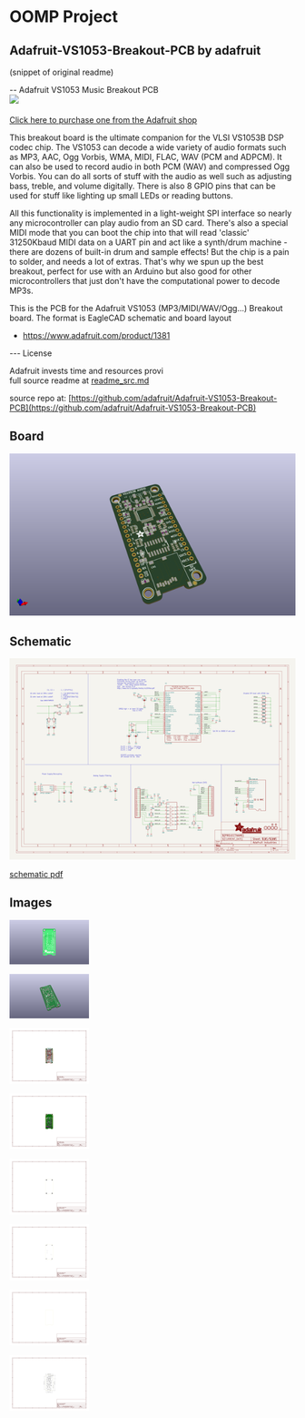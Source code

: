 # OOMP Project  
## Adafruit-VS1053-Breakout-PCB  by adafruit  
  
(snippet of original readme)  
  
-- Adafruit VS1053 Music Breakout PCB  
<a href="http://www.adafruit.com/products/1381"><img src="assets/image.jpg?raw=true" width="500px"><br/>  
Click here to purchase one from the Adafruit shop</a>  
  
This breakout board is the ultimate companion for the VLSI VS1053B DSP codec chip. The VS1053 can decode a wide variety of audio formats such as MP3, AAC, Ogg Vorbis, WMA, MIDI, FLAC, WAV (PCM and ADPCM). It can also be used to record audio in both PCM (WAV) and compressed Ogg Vorbis. You can do all sorts of stuff with the audio as well such as adjusting bass, treble, and volume digitally. There is also 8 GPIO pins that can be used for stuff like lighting up small LEDs or reading buttons.  
  
All this functionality is implemented in a light-weight SPI interface so nearly any microcontroller can play audio from an SD card. There's also a special MIDI mode that you can boot the chip into that will read 'classic' 31250Kbaud MIDI data on a UART pin and act like a synth/drum machine - there are dozens of built-in drum and sample effects! But the chip is a pain to solder, and needs a lot of extras. That's why we spun up the best breakout, perfect for use with an Arduino but also good for other microcontrollers that just don't have the computational power to decode MP3s.  
  
This is the PCB for the Adafruit VS1053 (MP3/MIDI/WAV/Ogg...) Breakout board. The format is EagleCAD schematic and board layout  
- https://www.adafruit.com/product/1381  
  
--- License  
  
Adafruit invests time and resources provi  
  full source readme at [readme_src.md](readme_src.md)  
  
source repo at: [https://github.com/adafruit/Adafruit-VS1053-Breakout-PCB](https://github.com/adafruit/Adafruit-VS1053-Breakout-PCB)  
## Board  
  
[![working_3d.png](working_3d_600.png)](working_3d.png)  
## Schematic  
  
[![working_schematic.png](working_schematic_600.png)](working_schematic.png)  
  
[schematic pdf](working_schematic.pdf)  
## Images  
  
[![working_3D_bottom.png](working_3D_bottom_140.png)](working_3D_bottom.png)  
  
[![working_3D_top.png](working_3D_top_140.png)](working_3D_top.png)  
  
[![working_assembly_page_01.png](working_assembly_page_01_140.png)](working_assembly_page_01.png)  
  
[![working_assembly_page_02.png](working_assembly_page_02_140.png)](working_assembly_page_02.png)  
  
[![working_assembly_page_03.png](working_assembly_page_03_140.png)](working_assembly_page_03.png)  
  
[![working_assembly_page_04.png](working_assembly_page_04_140.png)](working_assembly_page_04.png)  
  
[![working_assembly_page_05.png](working_assembly_page_05_140.png)](working_assembly_page_05.png)  
  
[![working_assembly_page_06.png](working_assembly_page_06_140.png)](working_assembly_page_06.png)  
